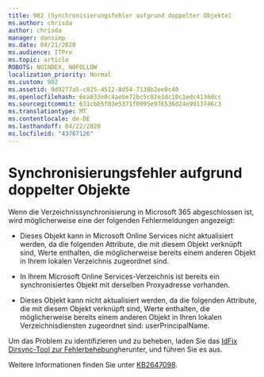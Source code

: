 ```yaml
---
title: 902 (Synchronisierungsfehler aufgrund doppelter Objekte)
ms.author: chrisda
author: chrisda
manager: dansimp
ms.date: 04/21/2020
ms.audience: ITPro
ms.topic: article
ROBOTS: NOINDEX, NOFOLLOW
localization_priority: Normal
ms.custom: 902
ms.assetid: 9d9277a5-c825-4512-8d54-7138b2ee0c40
ms.openlocfilehash: 6ea833e0c4aebe72bc5c02e3dc10c1edc4136dcc
ms.sourcegitcommit: 631cbb5f03e5371f0995e976536d24e9d13746c3
ms.translationtype: MT
ms.contentlocale: de-DE
ms.lasthandoff: 04/22/2020
ms.locfileid: "43767126"
---
```

# <a name="sync-errors-due-to-duplicate-objects"></a>Synchronisierungsfehler aufgrund doppelter Objekte

Wenn die Verzeichnissynchronisierung in Microsoft 365 abgeschlossen ist, wird möglicherweise eine der folgenden Fehlermeldungen angezeigt:

- Dieses Objekt kann in Microsoft Online Services nicht aktualisiert werden, da die folgenden Attribute, die mit diesem Objekt verknüpft sind, Werte enthalten, die möglicherweise bereits einem anderen Objekt in Ihrem lokalen Verzeichnis zugeordnet sind.

- In Ihrem Microsoft Online Services-Verzeichnis ist bereits ein synchronisiertes Objekt mit derselben Proxyadresse vorhanden.

- Dieses Objekt kann nicht aktualisiert werden, da die folgenden Attribute, die mit diesem Objekt verknüpft sind, Werte enthalten, die möglicherweise bereits einem anderen Objekt in Ihren lokalen Verzeichnisdiensten zugeordnet sind: userPrincipalName.

Um das Problem zu identifizieren und zu beheben, laden Sie das [IdFix Dirsync-Tool zur Fehlerbehebung](https://www.microsoft.com/download/details.aspx?id=36832)herunter, und führen Sie es aus.

Weitere Informationen finden Sie unter [KB2647098](https://support.microsoft.com/help/2647098/duplicate-or-invalid-attributes-prevent-directory-synchronization-in-o).
